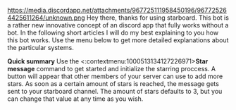https://media.discordapp.net/attachments/967725111958450196/967725264425611264/unknown.png
Hey there, thanks for using starboard.
This bot is a rather new innovative concept of an discord app that fully works without a bot.
In the following short articles I will do my best explaining to you how this bot works. Use the menu below to get more detailed explanations about the particular systems.

**Quick summary**
Use the <:contextmenu:1000513134127226971>**Star message** command to get started and initialize the starring proccess. A button will appear that other members of your server can use to add more stars.
As soon as a certain amount of stars is reached, the message gets sent to your starboard channel. The amount of stars defaults to 3, but you can change that value at any time as you wish.
